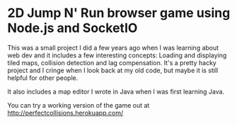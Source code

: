# 2D Jump N' Run browser game using Node.js and SocketIO
This was a small project I did a few years ago when I was learning about web dev and it includes a few interesting concepts: Loading and displaying tiled maps, collision detection and lag compensation. It's a pretty hacky project and I cringe when I look back at my old code, but maybe it is still helpful for other people.

It also includes a map editor I wrote in Java when I was first learning Java.

You can try a working version of the game out at http://perfectcollisions.herokuapp.com/
